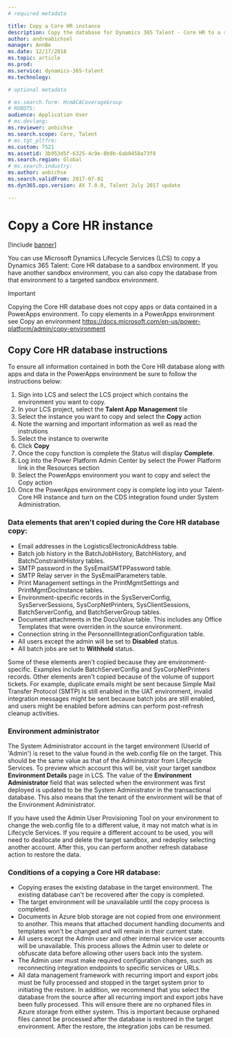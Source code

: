 ```yaml
---
# required metadata

title: Copy a Core HR instance
description: Copy the database for Dynamics 365 Talent - Core HR to a sandbox environment.
author: andreabichsel
manager: AnnBe
ms.date: 12/17/2018
ms.topic: article
ms.prod: 
ms.service: dynamics-365-talent
ms.technology: 

# optional metadata

# ms.search.form: HcmACACoverageGroup
# ROBOTS: 
audience: Application User
# ms.devlang: 
ms.reviewer: anbichse
ms.search.scope: Core, Talent
# ms.tgt_pltfrm: 
ms.custom: 7521
ms.assetid: 3b953d5f-6325-4c9e-8b9b-6ab0458a73f8
ms.search.region: Global
# ms.search.industry: 
ms.author: anbichse
ms.search.validFrom: 2017-07-01
ms.dyn365.ops.version: AX 7.0.0, Talent July 2017 update

---
```

# Copy a Core HR instance

[!include [banner](../includes/banner.md)]

You can use Microsoft Dynamics Lifecycle Services (LCS) to copy a Dynamics 365 Talent: Core HR database to a sandbox environment. If you have another sandbox environment, you can also copy the database from that environment to a targeted sandbox environment.

> [!IMPORTANT]
> Copying the Core HR database does not copy apps or data contained in a PowerApps environment.  To copy elements in a PowerApps environment see Copy an environment https://docs.microsoft.com/en-us/power-platform/admin/copy-environment

## Copy Core HR database instructions
To ensure all information contained in both the Core HR database along with apps and data in the PowerApps environment be sure to follow the instructions below:

1. Sign into LCS and select the LCS project which contains the environment you want to copy.
2. In your LCS project, select the **Talent App Management** tile
3. Select the instance you want to copy and select the **Copy** action
4. Note the warning and important information as well as read the instrutions
5. Select the instance to overwrite
6. Click **Copy** 
7. Once the copy function is complete the Status will display **Complete**.
8. Log into the Power Platform Admin Center by select the Power Platform link in the Resources section
9. Select the PowerApps environment you want to copy and select the Copy action
10. Once the PowerApps environment copy is complete log into your Talent-Core HR instance and turn on the CDS integration found under System Administration.


### Data elements that aren't copied during the Core HR database copy:

* Email addresses in the LogisticsElectronicAddress table.
* Batch job history in the BatchJobHistory, BatchHistory, and BatchConstraintHistory tables.
* SMTP password in the SysEmailSMTPPassword table.
* SMTP Relay server in the SysEmailParameters table.
* Print Management settings in the PrintMgmtSettings and PrintMgmtDocInstance tables.
* Environment-specific records in the SysServerConfig, SysServerSessions, SysCorpNetPrinters, SysClientSessions, BatchServerConfig, and BatchServerGroup tables.
* Document attachments in the DocuValue table. This includes any Office Templates that were overriden in the source environment.
* Connection string in the PersonnellIntegrationConfiguration table.
* All users except the admin will be set to **Disabled** status.
* All batch jobs are set to **Withhold** status.

Some of these elements aren't copied because they are environment-specific. Examples include BatchServerConfig and SysCorpNetPrinters records. Other elements aren't copied because of the volume of support tickets. For example, duplicate emails might be sent because Simple Mail Transfer Protocol (SMTP) is still enabled in the UAT environment, invalid integration messages might be sent because batch jobs are still enabled, and users might be enabled before admins can perform post-refresh cleanup activities.

### Environment administrator
The System Administrator account in the target environment (UserId of 'Admin') is reset to the value found in the web.config file on the target.  This should be the same value as that of the Administrator from Lifecycle Services.  To preview which account this will be, visit your target sandbox **Environment Details** page in LCS.  The value of the **Environment Administrator** field that was selected when the environment was first deployed is updated to be the System Administrator in the transactional database. This also means that the tenant of the environment will be that of the Environment Administrator.

If you have used the Admin User Provisioning Tool on your environment to change the web.config file to a different value, it may not match what is in Lifecycle Services.  If you require a different account to be used, you will need to deallocate and delete the target sandbox, and redeploy selecting another account. After this, you can perform another refresh database action to restore the data.

### Conditions of a copying a Core HR database:

- Copying erases the existing database in the target environment. The existing database can't be recovered after the copy is completed.
- The target environment will be unavailable until the copy process is completed.
- Documents in Azure blob storage are not copied from one environment to another. This means that attached document handling documents and templates won't be changed and will remain in their current state.
- All users except the Admin user and other internal service user accounts will be unavailable. This process allows the Admin user to delete or obfuscate data before allowing other users back into the system.
- The Admin user must make required configuration changes, such as reconnecting integration endpoints to specific services or URLs.
- All data management framework with recurring import and export jobs must be fully processed and stopped in the target system prior to initiating the restore. In addition, we recommend that you select the database from the source after all recurring import and export jobs have been fully processed. This will ensure there are no orphaned files in Azure storage from either system. This is important because orphaned files cannot be processed after the database is restored in the target environment. After the restore, the integration jobs can be resumed.


